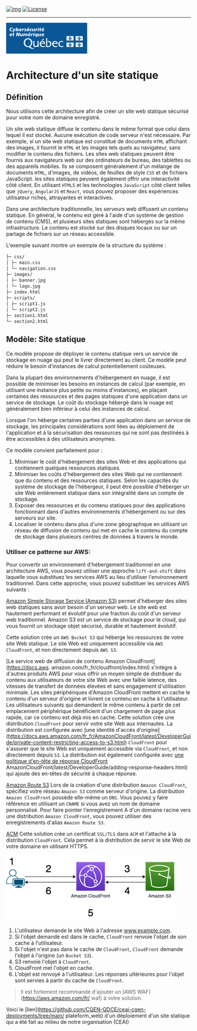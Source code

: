 <!-- ENTETE -->
[![img](https://img.shields.io/badge/Lifecycle-Experimental-339999)](https://www.quebec.ca/gouv/politiques-orientations/vitrine-numeriqc/accompagnement-des-organismes-publics/demarche-conception-services-numeriques)
[![License](https://img.shields.io/badge/Licence-LiLiQ--P-blue)](https://github.com/CQEN-QDCE/.github/blob/main/LICENCE.md)

---

<div>
    <img src="https://github.com/CQEN-QDCE/.github/blob/main/images/mcn.png" />
</div>
<!-- FIN ENTETE -->

# Architecture d'un site statique

## Définition

Nous utilisons cette architecture afin de créer un site web statique sécurisé 
pour votre nom de domaine enregistré.

Un site web statique diffuse le contenu dans le même format que celui dans 
lequel il est stocké. Aucune exécution de code serveur n'est nécessaire. Par 
exemple, si un site web statique est constitué de documents `HTML`
affichant des images, il fournit le `HTML` et les images tels quels au 
navigateur, sans modifier le contenu des fichiers.
Les sites web statiques peuvent être fournis aux navigateurs web sur des 
ordinateurs de bureau, des tablettes ou des appareils mobiles.
Ils se composent généralement d'un mélange de documents `HTML`, d'images, de 
vidéos, de feuilles de style `CSS` et de fichiers JavaScript.
les sites statiques peuvent également offrir une interactivité côté client. En 
utilisant `HTML5` et les technologies `JavaScript` côté client telles que 
`jQuery`, `AngularJS` et `React`, vous pouvez proposer des expériences 
utilisateur riches, attrayantes et interactives.

Dans une architecture traditionnelle, les serveurs web diffusent un contenu 
statique. En général, le contenu est géré à l'aide d'un système de gestion de 
contenu (CMS), et plusieurs sites statiques sont hébergés sur la même 
infrastructure. Le contenu est stocké sur des disques locaux ou sur un partage 
de fichiers sur un réseau accessible.

L'exemple suivant montre un exemple de la structure du système :

```
├─ css/
│ ├─ main.css
│ └─ navigation.css
├─ images/
│ ├─ banner.jpg
│ └─ logo.jpg
├─ index.html
├─ scripts/
│ ├─ script1.js
│ └─ script2.js
├─ section1.html
└─ section2.html
```

## Modèle: Site statique

Ce modèle propose de déployer le contenu statique vers un service de stockage en 
nuage qui peut le livrer directement au client. Ce modèle peut réduire le besoin 
d'instances de calcul potentiellement coûteuses.

Dans la plupart des environnements d'hébergement en nuage, il est possible de 
minimiser les besoins en instances de calcul (par exemple, en utilisant une 
instance plus petite ou moins d'instances), en plaçant certaines des ressources 
et des pages statiques d'une application dans un service de stockage. Le coût du 
stockage hébergé dans le nuage est généralement bien inférieur à celui des 
instances de calcul.

Lorsque l'on héberge certaines parties d'une application dans un service de 
stockage, les principales considérations sont liées au déploiement de 
l'application et à la sécurisation des ressources qui ne sont pas destinées à 
être accessibles à des utilisateurs anonymes.

Ce modèle convient parfaitement pour :

1. Minimiser le coût d'hébergement des sites Web et des applications qui 
contiennent quelques ressources statiques.
2. Minimiser les coûts d'hébergement des sites Web qui ne contiennent que du 
contenu et des ressources statiques. Selon les capacités du système de stockage 
de l'hébergeur, il peut être possible d'héberger un site Web entièrement 
statique dans son intégralité dans un compte de stockage.
3. Exposer des ressources et du contenu statiques pour des applications 
fonctionnant dans d'autres environnements d'hébergement ou sur des serveurs sur 
site.
4. Localiser le contenu dans plus d'une zone géographique en utilisant un réseau 
de diffusion de contenu qui met en cache le contenu du compte de stockage dans 
plusieurs centres de données à travers le monde.

### Utiliser ce patterne sur AWS:

Pour convertir un environnement d'hébergement traditionnel en une architecture 
AWS, vous pouvez utiliser une approche `lift-and-shift` dans laquelle vous 
substituez les services AWS au lieu d'utiliser l'environnement traditionnel.
Dans cette approche, vous pouvez substituer les services AWS suivants :

[Amazon Simple Storage Service (Amazon S3)](https://aws.amazon.com/fr/s3/) 
permet d'héberger des sites web statiques sans avoir besoin d'un serveur web. 
Le site web est hautement performant et évolutif pour une fraction du coût d'un 
serveur web traditionnel. Amazon S3 est un service de stockage pour le cloud, 
qui vous fournit un stockage objet sécurisé, durable et hautement évolutif.

Cette solution crée un `AWS Bucket S3` qui héberge les ressources de votre site 
Web statique. Le site Web est uniquement accessible via `AWS CloudFront`, et non 
directement depuis `AWS S3`.

[Le service web de diffusion de contenu Amazon CloudFront](https://docs.aws.
amazon.com/fr_fr/cloudfront/index.html) s'intègre à d'autres produits AWS pour 
vous offrir un moyen simple de distribuer du contenu aux utilisateurs de votre 
site Web avec une faible latence, des vitesses de transfert de données élevées 
et sans engagement d'utilisation minimale.
Les sites périphériques d'Amazon CloudFront mettent en cache le contenu d'un 
serveur d'origine et livrent ce contenu en cache à l'utilisateur. Les 
utilisateurs suivants qui demandent le même contenu à partir de cet emplacement 
périphérique bénéficient d'un chargement de page plus rapide, car ce contenu est 
déjà mis en cache.
Cette solution crée une distribution `CloudFront` pour servir votre site Web aux 
internautes. La distribution est configurée avec [une identité d'accès d'origine]
(https://docs.aws.amazon.com/fr_fr/AmazonCloudFront/latest/DeveloperGuide/private-content-restricting-access-to-s3.html) `CloudFront` pour s'assurer que 
le site Web est uniquement accessible via `CloudFront`, et non directement 
depuis `S3`. La distribution est également configurée avec [une politique d'en-tête de réponse CloudFront](https://docs.aws.amazon.com/fr_fr/)
AmazonCloudFront/latest/DeveloperGuide/adding-response-headers.html) qui ajoute 
des en-têtes de sécurité à chaque réponse.

[Amazon Route 53](https://aws.amazon.com/fr/route53/) Lors de la création d'une 
distribution `Amazon CloudFront`, spécifiez votre réseau `Amazon S3` comme 
serveur d'origine. La distribution `Amazon CloudFront` possède elle-même un 
`DNS`. Vous pouvez y faire référence en utilisant un `CNAME` si vous avez un nom 
de domaine personnalisé. Pour faire pointer l'enregistrement A d'un domaine 
racine vers une distribution `Amazon CloudFront`, vous pouvez utiliser des 
enregistrements d'alias `Amazon Route 53`.

[ACM](https://aws.amazon.com/fr/certificate-manager/)
Cette solution crée un certificat `SSL/TLS` dans `ACM` et l'attache à la 
distribution `CloudFront`. Cela permet à la distribution de servir le site Web 
de votre domaine en utilisant HTTPS.

![](./images/static_websites_aws_modele.png)

1. L'utilisateur demande le site Web à l'adresse www.example.com.
2. Si l'objet demandé est dans le cache, `CloudFront` renvoie l'objet de son 
cache à l'utilisateur.
3. Si l'objet n'est pas dans le cache de `CloudFront`, `CloudFront` demande 
l'objet à l'origine (un `Bucket S3`).
4. S3 renvoie l'objet à `CloudFront`.
5. CloudFront met l'objet en cache.
6. L'objet est renvoyé à l'utilisateur. Les réponses ultérieures pour l'objet 
sont servies à partir du cache de `CloudFront`.

> Il est fortement recommandé d'ajouter un [AWS WAF](https://aws.amazon.com/fr/
waf) à votre solution.

Voici le [lien](https://github.com/CQEN-QDCE/ceai-cqen-deployments/tree/main/
plateform_web) d'un déploiement d'un site statique qui a été fait au milieu de notre organisation 
(CEAI)






